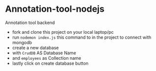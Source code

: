 # Annotation-tool-nodejs
Annotation tool backend
* fork and clone this project on your local laptop/pc
* run `nodemon index.js` this command to in the project
to connect with mongodb 
* create a new database 
* with `CrudDB` AS Database Name
* and `employees` as Collection name 
* lastly click on  create database button
